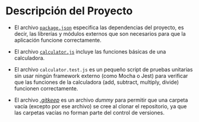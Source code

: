 # Descripción del Proyecto

- El archivo [`package.json`](../package.json) especifica las dependencias del proyecto, es decir, las librerías y módulos externos que son necesarios para que la aplicación funcione correctamente.

- El archivo [`calculator.js`](../src/calculator.js) incluye las funciones básicas de una calculadora.

- El archivo `calculator.test.js` es un pequeño script de pruebas unitarias sin usar ningún framework externo (como Mocha o Jest) para verificar que las funciones de la calculadora (add, subtract, multiply, divide) funcionen correctamente.

- El archivo [_.gitkeep_](../results/.gitkeep) es un archivo _dummy_ para permitir que una carpeta vacía (excepto por ese archivo) se cree al clonar el repositorio, ya que las carpetas vacías no forman parte del control de versiones.
